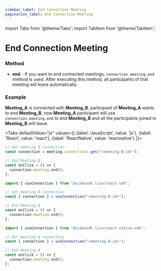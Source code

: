 ```yaml
---
sidebar_label: End Connection Meeting
pagination_label: End Connection Meeting
---
```


import Tabs from '@theme/Tabs';
import TabItem from '@theme/TabItem';

# End Connection Meeting

### Method

- **end** - If you want to end connected meetings, `connection.meeting.end` method is used. After executing this method, all participants of that meeting will leave automatically.

### Example

**Meeting_A** is connected with **Meeting_B**, participant of **Meeting_A** wants to end **Meeting_B**, now **Meeting_A** participant will use `connection.meeting.end` to end **Meeting_B** and all the participants joined in **Meeting_B** will leave.

<Tabs
defaultValue="js"
values={[
{label: 'JavaScript', value: 'js'},
{label: 'React', value: 'react'},
{label: 'ReactNative', value: 'reactnative'}
]}>
<TabItem value="js">

```js
// Get meeting B connection
const connection = meeting.connections.get("<meeting-B-id>");

// End Meeting B
const onClick = () => {
  connection.meeting.end();
};
```

</TabItem>
<TabItem value="react">

```js
import { useConnection } from "@videosdk.live/react-sdk";

// Get meeting B connection
const { connection } = useConnection("<meeting-B-id>");

// End Meeting B
const onClick = () => {
  connection.meeting.end();
};
```

</TabItem>
<TabItem value="reactnative">

```js
import { useConnection } from "@videosdk.live/react-native-sdk";

// Get meeting B connection
const { connection } = useConnection("<meeting-B-id>");

// End Meeting B
const onClick = () => {
  connection.meeting.end();
};
```

</TabItem>
</Tabs>
